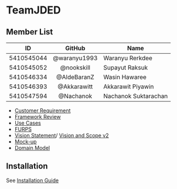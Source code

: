 # TeamJDED
## Member List 
| ID | GitHub | Name |
| ---------- |:-------:| -------------------- |
| 5410545044 | @waranyu1993 | Waranyu Rerkdee |
| 5410545052 | @nookskill | Supayut Raksuk |
| 5410546334 | @AldeBaranZ | Wasin Hawaree |
| 5410546393 | @Akkarawitt | Akkarawit Piyawin |
| 5410547594 | @Nachanok | Nachanok Suktarachan |

- [Customer Requirement](https://github.com/SSD2015/TeamJDED/wiki/Customer-Requirement)
- [Framework Review](https://docs.google.com/document/d/13P9dqHVBfVKma0K9mpGQ1tGRtaPBZ_dQ7YbqA7IzUnE/edit)
- [Use Cases](https://github.com/SSD2015/TeamJDED/wiki/Use-Cases)
- [FURPS](https://github.com/SSD2015/TeamJDED/wiki/Functional-Requirements)
- [Vision Statement](https://github.com/SSD2015/TeamJDED/wiki/Vision-Statement)/ [Vision and Scope v2](https://docs.google.com/document/d/1H4dxnSiHYRdODp2fDIgbwF3reayN4U7ffhz7gHUEovA/edit#heading=h.3dy6vkm)
- [Mock-up](https://github.com/SSD2015/TeamJDED/wiki/Mock-up)
- [Domain Model](https://docs.google.com/drawings/d/13cPB0xySrY8Kxcp-dkCLW44pAYtcjuOXt2qmO7S_8Ck/edit?usp=sharing)

## Installation
See [Installation Guide](https://github.com/SSD2015/TeamJDED/wiki/InstallationGuide)
